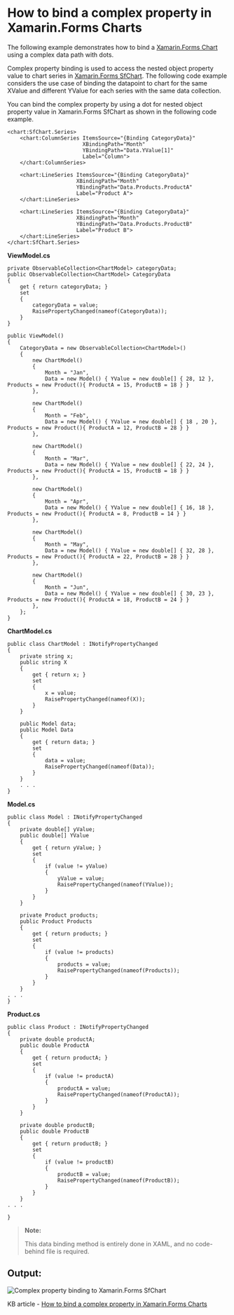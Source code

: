 # How to bind a complex property in Xamarin.Forms Charts

The following example demonstrates how to bind a [Xamarin.Forms Chart](https://www.syncfusion.com/xamarin-ui-controls/xamarin-charts) using a complex data path with dots.

Complex property binding is used to access the nested object property value to chart series in [Xamarin.Forms SfChart](https://help.syncfusion.com/xamarin/charts/getting-started). The following code example considers the use case of binding the datapoint to chart for the same XValue and different YValue for each series with the same data collection.

You can bind the complex property by using a dot for nested object property value in Xamarin.Forms SfChart as shown in the following code example.

```
<chart:SfChart.Series>                
    <chart:ColumnSeries ItemsSource="{Binding CategoryData}"
                        XBindingPath="Month" 
                        YBindingPath="Data.YValue[1]"
                        Label="Column">
    </chart:ColumnSeries>
 
    <chart:LineSeries ItemsSource="{Binding CategoryData}"
                      XBindingPath="Month" 
                      YBindingPath="Data.Products.ProductA"
                      Label="Product A">
    </chart:LineSeries>
 
    <chart:LineSeries ItemsSource="{Binding CategoryData}"
                      XBindingPath="Month" 
                      YBindingPath="Data.Products.ProductB"
                      Label="Product B">
    </chart:LineSeries>
</chart:SfChart.Series>
```

**ViewModel.cs**
```
private ObservableCollection<ChartModel> categoryData;
public ObservableCollection<ChartModel> CategoryData
{
    get { return categoryData; }
    set
    {
        categoryData = value;
        RaisePropertyChanged(nameof(CategoryData));
    }
}
 
public ViewModel()
{
    CategoryData = new ObservableCollection<ChartModel>()
    {
        new ChartModel()
        {
            Month = "Jan",
            Data = new Model() { YValue = new double[] { 28, 12 }, Products = new Product(){ ProductA = 15, ProductB = 18 } }
        },
        
        new ChartModel()
        {
            Month = "Feb",
            Data = new Model() { YValue = new double[] { 18 , 20 }, Products = new Product(){ ProductA = 12, ProductB = 28 } }
        },
 
        new ChartModel()
        {
            Month = "Mar",
            Data = new Model() { YValue = new double[] { 22, 24 }, Products = new Product(){ ProductA = 15, ProductB = 18 } }
        },
 
        new ChartModel()
        {
            Month = "Apr",
            Data = new Model() { YValue = new double[] { 16, 18 }, Products = new Product(){ ProductA = 8, ProductB = 14 } }
        },
 
        new ChartModel()
        {
            Month = "May",
            Data = new Model() { YValue = new double[] { 32, 28 }, Products = new Product(){ ProductA = 22, ProductB = 28 } }
        },
 
        new ChartModel()
        {
            Month = "Jun",
            Data = new Model() { YValue = new double[] { 30, 23 }, Products = new Product(){ ProductA = 18, ProductB = 24 } }
        },
    };
}
```

**ChartModel.cs**
```
public class ChartModel : INotifyPropertyChanged
{
    private string x;
    public string X 
    {
        get { return x; }
        set 
        {
            x = value;
            RaisePropertyChanged(nameof(X));
        }
    }
 
    public Model data;
    public Model Data 
    {
        get { return data; }
        set
        {
            data = value;
            RaisePropertyChanged(nameof(Data));
        }
    }
    . . .
}
```

**Model.cs**
```
public class Model : INotifyPropertyChanged
{
    private double[] yValue;
    public double[] YValue
    {
        get { return yValue; }
        set
        {
            if (value != yValue)
            {
                yValue = value;
                RaisePropertyChanged(nameof(YValue));
            }
        }
    }
 
    private Product products;
    public Product Products
    {
        get { return products; }
        set
        {
            if (value != products)
            {
                products = value;
                RaisePropertyChanged(nameof(Products));
            }
        }
    }
. . .
}
```

**Product.cs**
```
public class Product : INotifyPropertyChanged
{
    private double productA;
    public double ProductA
    {
        get { return productA; }
        set
        {
            if (value != productA)
            {
                productA = value;
                RaisePropertyChanged(nameof(ProductA));
            }
        }
    }
 
    private double productB;
    public double ProductB
    {
        get { return productB; }
        set
        {
            if (value != productB)
            {
                productB = value;
                RaisePropertyChanged(nameof(ProductB));
            }
        }
    }
. . .
 
}
```
> **Note:**
> 
> This data binding method is entirely done in XAML, and no code-behind file is required.

## Output:

![Complex property binding to Xamarin.Forms SfChart](https://user-images.githubusercontent.com/53489303/200567338-dafaf2b8-8001-4af0-98e7-120a99ffc556.png)

KB article - [How to bind a complex property in Xamarin.Forms Charts](https://www.syncfusion.com/kb/12961/how-to-bind-a-complex-property-in-xamarin-forms-charts)
